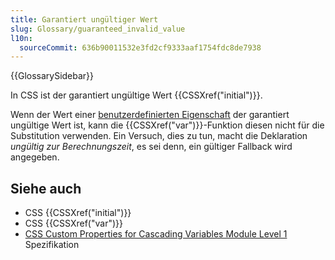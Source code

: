 ```yaml
---
title: Garantiert ungültiger Wert
slug: Glossary/guaranteed_invalid_value
l10n:
  sourceCommit: 636b90011532e3fd2cf9333aaf1754fdc8de7938
---
```


{{GlossarySidebar}}

In CSS ist der garantiert ungültige Wert {{CSSXref("initial")}}.

Wenn der Wert einer [benutzerdefinierten Eigenschaft](/de/docs/Web/CSS/--*) der garantiert ungültige Wert ist, kann die {{CSSXref("var")}}-Funktion diesen nicht für die Substitution verwenden. Ein Versuch, dies zu tun, macht die Deklaration _ungültig zur Berechnungszeit_, es sei denn, ein gültiger Fallback wird angegeben.

## Siehe auch

- CSS {{CSSXref("initial")}}
- CSS {{CSSXref("var")}}
- [CSS Custom Properties for Cascading Variables Module Level 1](https://drafts.csswg.org/css-variables/#guaranteed-invalid) Spezifikation
